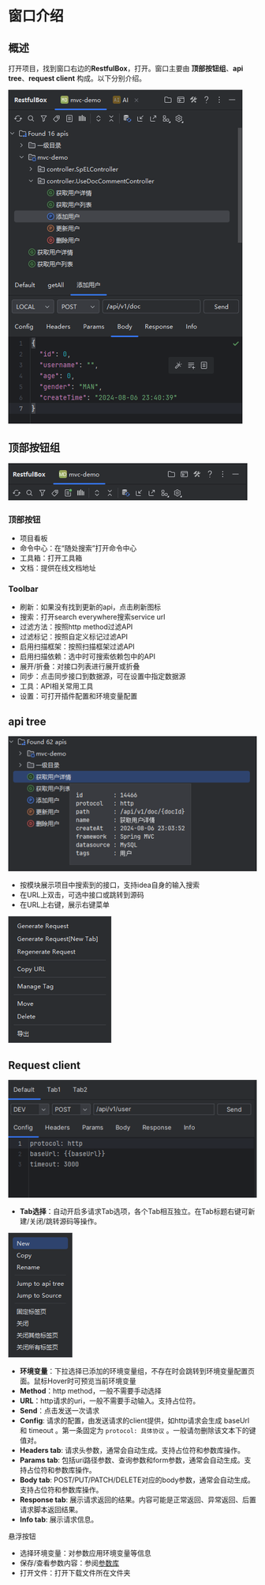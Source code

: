 # 窗口介绍

## 概述

打开项目，找到窗口右边的**RestfulBox**，打开。窗口主要由 **顶部按钮组**、**api tree**、**request client** 构成。以下分别介绍。

![](images/1724578658508.png)

## 顶部按钮组

![](images/1724580585499.png)

### 顶部按钮

- 项目看板
- 命令中心：在“随处搜索”打开命令中心
- 工具箱：打开工具箱
- 文档：提供在线文档地址

### Toolbar

- 刷新：如果没有找到更新的api，点击刷新图标
- 搜索：打开search everywhere搜索service url
- 过滤方法：按照http method过滤API
- 过滤标记：按照自定义标记过滤API
- 启用扫描框架：按照扫描框架过滤API
- 启用扫描依赖：选中时可搜索依赖包中的API
- 展开/折叠：对接口列表进行展开或折叠
- 同步：点击同步接口到数据源，可在设置中指定数据源
- 工具：API相关常用工具
- 设置：可打开插件配置和环境变量配置

## api tree

![](images/1724580805917.png)

- 按模块展示项目中搜索到的接口，支持idea自身的输入搜索
- 在URL上双击，可选中接口或跳转到源码
- 在URL上右键，展示右键菜单

![](images/1724580943636.png)

## Request client

![](images/169784614253607.png)

- **Tab选择**：自动开启多请求Tab选项，各个Tab相互独立。在Tab标题右键可新建/关闭/跳转源码等操作。

![](images/1724581090703.png)

- **环境变量**：下拉选择已添加的环境变量组，不存在时会跳转到环境变量配置页面。鼠标Hover时可预览当前环境变量
- **Method**：http method，一般不需要手动选择
- **URL**：http请求的uri，一般不需要手动输入。支持占位符。
- **Send**：点击发送一次请求
- **Config**: 请求的配置，由发送请求的client提供，如http请求会生成 baseUrl 和 timeout 。第一条固定为 `protocol: 具体协议`
  。一般请勿删除该文本下的键值对。
- **Headers tab**: 请求头参数，通常会自动生成。支持占位符和参数库操作。
- **Params tab**: 包括uri路径参数、查询参数和form参数，通常会自动生成。支持占位符和参数库操作。
- **Body tab**: POST/PUT/PATCH/DELETE对应的body参数，通常会自动生成。支持占位符和参数库操作。
- **Response tab**: 展示请求返回的结果。内容可能是正常返回、异常返回、后置请求脚本返回结果。
- **Info tab**: 展示请求信息。

悬浮按钮

- 选择环境变量：对参数应用环境变量等信息
- 保存/查看参数内容：参阅[参数库](../核心功能/参数库.md)
- 打开文件：打开下载文件所在文件夹